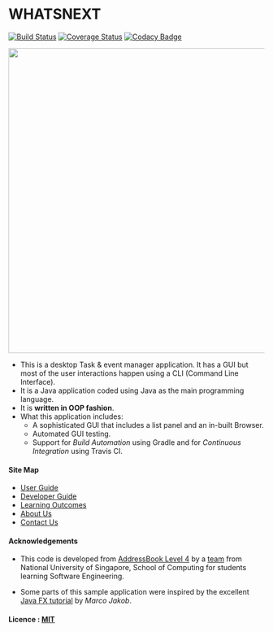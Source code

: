 # WHATSNEXT

[![Build Status](https://travis-ci.org/CS2103JAN2017-T11-B1/main.svg?branch=master)](https://travis-ci.org/CS2103JAN2017-T11-B1/main)
[![Coverage Status](https://coveralls.io/repos/github/CS2103JAN2017-T11-B1/main/badge.svg?branch=master)](https://coveralls.io/github/CS2103JAN2017-T11-B1/main?branch=master)
[![Codacy Badge](https://api.codacy.com/project/badge/Grade/3e520ac54aac416e9bf7f5026e4c2f74)](https://www.codacy.com/app/alvinlyj/main?utm_source=github.com&amp;utm_medium=referral&amp;utm_content=CS2103JAN2017-T11-B1/main&amp;utm_campaign=Badge_Grade)

<img src="docs/images/ProcrastiNomore_Covershot.PNG" width="600"><br>

* This is a desktop Task & event manager application. It has a GUI but most of the user interactions happen using
  a CLI (Command Line Interface).
* It is a Java application coded using Java as
  the main programming language.
* It is **written in OOP fashion**.
* What this application includes:
    * A sophisticated GUI that includes a list panel and an in-built Browser.
    * Automated GUI testing.
    * Support for *Build Automation* using Gradle and for *Continuous Integration* using Travis CI.


#### Site Map
* [User Guide](docs/UserGuide.md)
* [Developer Guide](docs/DeveloperGuide.md)
* [Learning Outcomes](docs/LearningOutcomes.md)
* [About Us](docs/AboutUs.md)
* [Contact Us](docs/ContactUs.md)


#### Acknowledgements

* This code is developed from [AddressBook Level 4](https://github.com/se-edu/addressbook-level4) by a [team](https://github.com/se-edu) from National University of Singapore, School of Computing for students learning Software Engineering.

* Some parts of this sample application were inspired by the excellent
  [Java FX tutorial](http://code.makery.ch/library/javafx-8-tutorial/) by *Marco Jakob*.


#### Licence : [MIT](LICENSE)

